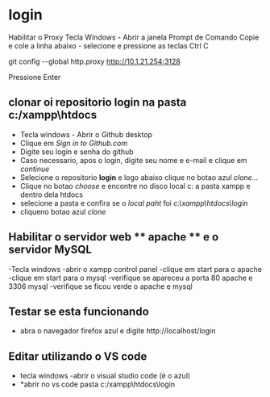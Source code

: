 # login
Habilitar o Proxy
Tecla Windows - Abrir a janela Prompt de Comando
Copie e cole a linha abaixo - selecione e pressione as teclas Ctrl C

git config --global http.proxy http://10.1.21.254:3128

Pressione Enter

## clonar oi repositorio **login** na pasta **c:/xampp\htdocs**

- Tecla windows - Abrir o Github desktop 
- Clique em *Sign in to Github.com*
- Digite seu login e senha do github
- Caso necessario, apos o login, digite seu nome e e-mail e clique em *continue*
- Selecione o repositorio **login** e logo abaixo clique no botao azul *clone...*
- Clique no botao *choose* e encontre no disco local c: a pasta xampp e dentro dela htdocs
- selecione a pasta e confira se o *local paht* foi *c:\xampp\htdocs\login*
- cliqueno botao azul *clone*

## Habilitar o servidor web ** apache ** e o servidor **MySQL**

-Tecla windows -abrir o xampp control panel
-clique em start para o apache
-clique em start para o mysql
-verifique se apareceu a porta 80 apache e 3306 mysql
-verifique se ficou verde o apache e mysql

## Testar se esta funcionando 

- abra o navegador firefox azul  e digite http://localhost/login

## Editar utilizando o VS code 

- tecla windows -abrir o visual studio code (é o azul)
- *abrir no vs code pasta c:/xampp\htdocs\login

